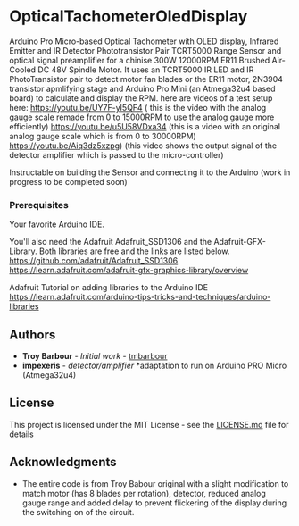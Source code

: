# OpticalTachometerOledDisplay

Arduino Pro Micro-based Optical Tachometer with OLED display, Infrared Emitter and IR Detector Phototransistor Pair TCRT5000 Range Sensor and optical signal preamplifier for a chinise 300W 12000RPM ER11 Brushed Air-Cooled DC 48V Spindle Motor. It uses an TCRT5000 IR LED and IR PhotoTransistor pair to detect motor fan blades or the ER11 motor,  2N3904 transistor apmlifying stage and Arduino Pro Mini (an Atmega32u4 based board) to calculate and display the RPM.
here are videos of a test setup here:
https://youtu.be/UY7F-yI5QF4 ( this is the video with the analog gauge scale remade from 0 to 15000RPM to use the analog gauge more efficiently)
https://youtu.be/u5U58VDxa34 (this is a video with an original analog gauge scale which is from 0 to 30000RPM)
https://youtu.be/Aiq3dz5xzpg) (this video shows the output signal of the detector amplifier which is passed to the micro-controller)

Instructable on building the Sensor and connecting it to the Arduino (work in progress to be completed soon)

### Prerequisites
Your favorite Arduino IDE.

You'll also need the Adafruit Adafruit_SSD1306 and the Adafruit-GFX-Library. Both libraries are free and the links are listed below. 
https://github.com/adafruit/Adafruit_SSD1306
https://learn.adafruit.com/adafruit-gfx-graphics-library/overview

Adafruit Tutorial on adding libraries to the Arduino IDE
https://learn.adafruit.com/arduino-tips-tricks-and-techniques/arduino-libraries

## Authors

* **Troy Barbour** - *Initial work* - [tmbarbour](https://github.com/tmbarbour)
* **impexeris** - *detector/amplifier* *adaptation to run on Arduino PRO Micro (Atmega32u4)

## License

This project is licensed under the MIT License - see the [LICENSE.md](LICENSE.md) file for details

## Acknowledgments

* The entire code is from Troy Babour original with a slight modification to match motor (has 8 blades per rotation), detector, reduced analog gauge range and added delay to prevent flickering of the display during the switching on of the circuit.  

